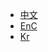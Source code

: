 
* [中文](/ZH/Unity3D/sdk_summary.md)
* [EnC](/EN/Unity3D/sdk_summary.md)
* [Kr](/KR/Unity3D/sdk_summary.md)


